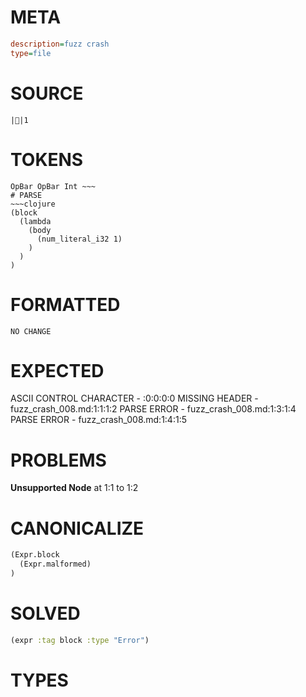 # META
~~~ini
description=fuzz crash
type=file
~~~
# SOURCE
~~~roc
||1
~~~
# TOKENS
~~~text
OpBar OpBar Int ~~~
# PARSE
~~~clojure
(block
  (lambda
    (body
      (num_literal_i32 1)
    )
  )
)
~~~
# FORMATTED
~~~roc
NO CHANGE
~~~
# EXPECTED
ASCII CONTROL CHARACTER - :0:0:0:0
MISSING HEADER - fuzz_crash_008.md:1:1:1:2
PARSE ERROR - fuzz_crash_008.md:1:3:1:4
PARSE ERROR - fuzz_crash_008.md:1:4:1:5
# PROBLEMS
**Unsupported Node**
at 1:1 to 1:2

# CANONICALIZE
~~~clojure
(Expr.block
  (Expr.malformed)
)
~~~
# SOLVED
~~~clojure
(expr :tag block :type "Error")
~~~
# TYPES
~~~roc
~~~
